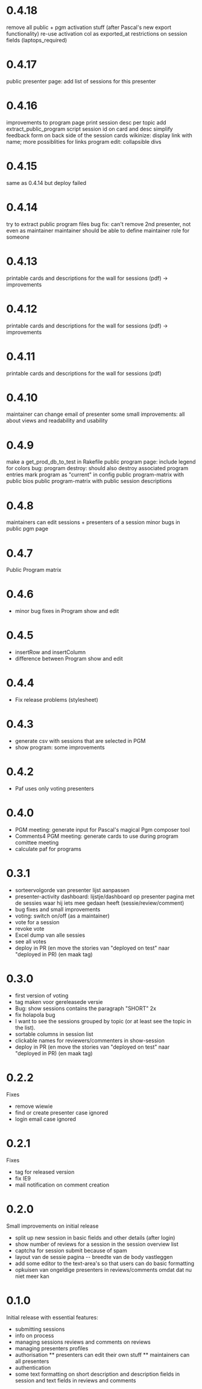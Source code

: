 # 0.4.18 
  remove all public + pgm activation stuff (after Pascal's new export functionality)
  re-use activation col as exported_at
  restrictions on session fields (laptops_required)
# 0.4.17 
  public presenter page: add list of sessions for this presenter
# 0.4.16 
  improvements to program page
  print session desc per topic
  add extract_public_program script
  session id on card and desc 
  simplify feedback form on back side of the session cards
  wikinize: display link with name; more possiblities for links
  program edit: collapsible divs
# 0.4.15
  same as 0.4.14 but deploy failed
# 0.4.14
  try to extract public program files 
  bug fix: can't remove 2nd presenter, not even as maintainer 
  maintainer should be able to define maintainer role for someone
# 0.4.13
  printable cards and descriptions for the wall for sessions (pdf)  -> improvements
# 0.4.12
  printable cards and descriptions for the wall for sessions (pdf)  -> improvements
# 0.4.11
  printable cards and descriptions for the wall for sessions (pdf) 
# 0.4.10
  maintainer can change email of presenter
  some small improvements: all about views and readability and usability
# 0.4.9 
  make a get_prod_db_to_test in Rakefile 
  public program page: include legend for colors
  bug: program destroy: should also destroy associated program entries 
  mark program as "current" in config 
  public program-matrix with public bios 
  public program-matrix with public session descriptions 

# 0.4.8 
  maintainers can edit sessions + presenters of a session 
  minor bugs in public pgm page

# 0.4.7 
  Public Program matrix 

# 0.4.6
* minor bug fixes in Program show and edit 

# 0.4.5
* insertRow and insertColumn 
* difference between Program show and edit 

# 0.4.4
* Fix release problems (stylesheet)

# 0.4.3
* generate csv with sessions that are selected in PGM
* show program: some improvements

# 0.4.2 
* Paf uses only voting presenters

# 0.4.0
* PGM meeting: generate input for Pascal's magical Pgm composer tool
* Comments4 PGM meeting: generate cards to use during program comittee meeting 
* calculate paf for programs

# 0.3.1

* sorteervolgorde van presenter lijst aanpassen 
* presenter-activity dashboard: lijstje/dashboard op presenter pagina met de sessies waar hij iets mee gedaan heeft (sessie/review/comment) 
* bug fixes and small improvements 
* voting: switch on/off (as a maintainer) 
* vote for a session 
* revoke vote 
* Excel dump van alle sessies 
* see all votes 
* deploy in PR (en move the stories van "deployed on test" naar "deployed in PR) (en maak tag) 

# 0.3.0

* first version of voting
* tag maken voor gereleasede versie 
* Bug: show sessions contains the paragraph "SHORT" 2x 
* fix holapola bug 
* I want to see the sessions grouped by topic (or at least see the topic in the list). 
* sortable columns in session list 
* clickable names for reviewers/commenters in show-session 
* deploy in PR (en move the stories van "deployed on test" naar "deployed in PR) (en maak tag) 

# 0.2.2
Fixes

* remove wiewie
* find or create presenter case ignored
* login email case ignored

# 0.2.1

Fixes

* tag for released version
* fix IE9
* mail notification on comment creation

# 0.2.0

Small improvements on initial release

* split up new session in basic fields and other details (after login)
* show number of reviews for a session in the session overview list
* captcha for session submit because of spam
* layout van de sessie pagina -- breedte van de body vastleggen
* add some editor to the text-area's so that users can do basic formatting 
* opkuisen van ongeldige presenters in reviews/comments omdat dat nu niet meer kan

# 0.1.0

Initial release with essential features:

* submitting sessions
* info on process
* managing sessions reviews and comments on reviews
* managing presenters profiles
* authorisation 
** presenters can edit their own stuff 
** maintainers can all presenters
* authentication
* some text formatting on short description and description fields in
  session and text fields in reviews and comments

